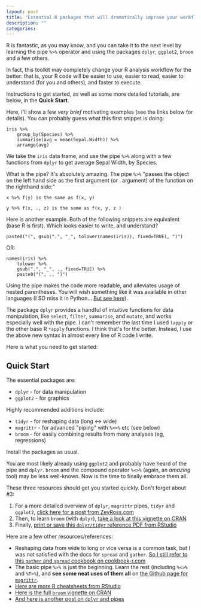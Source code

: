 ```yaml
---
layout: post
title: 'Essential R packages that will dramatically improve your workflow'
description: ""
categories: 
---
```


R is fantastic, as you may know, and you can take it to the next level by
learning the pipe `%>%` operator and using the packages `dplyr`, `ggplot2`,
`broom` and a few others.

In fact, this toolkit may completely change your R analysis workflow for the
better: that is, your R code will be easier to use, easier to read, easier to
understand (for you and others), and faster to execute.

Instructions to get started, as well as some more detailed tutorials, are
below, in the **Quick Start**.

Here, I'll show a few *very brief* motivating examples (see the links below for
details). You can probably guess what this first snippet is doing:

	iris %>%
        group_by(Species) %>%
        summarise(avg = mean(Sepal.Width)) %>%
        arrange(avg)

We take the `iris` data frame, and use the pipe `%>%` along with a few
functions from `dplyr` to get average Sepal Width, by Species.

What is the pipe? It's absolutely amazing. The pipe `%>%` "passes the object on
the left hand side as the first argument (or .  argument) of the function on
the righthand side:"

	x %>% f(y) is the same as f(x, y)

	y %>% f(x, ., z) is the same as f(x, y, z )

Here is another example. Both of the following snippets are equivalent (base R is first). Which
looks easier to write, and understand?

	paste0("(", gsub(".", "_", tolower(names(iris)), fixed=TRUE), ")")

OR:

	names(iris) %>%
		tolower %>%
		gsub(".", "_", ., fixed=TRUE) %>%
		paste0("(", ., ")")

Using the pipe makes the code more readable, and alleviates usage of nested
parentheses. You will wish something like it was available in other languages
(I SO miss it in Python... [But see here](https://github.com/dodger487/dplython)).

The package `dplyr` provides a handful of intuitive functions for data
manipulation, like `select`, `filter`, `summarise`, and `mutate`, and works
especially well with the pipe. I can't remember the last time I used `lapply`
or the other base R `*apply` functions. I think that's for the better. Instead,
I use the above new syntax in almost every line of R code I write.

Here is what you need to get started:

## Quick Start

The essential packages are:

* `dplyr` - for data manipulation
* `ggplot2` - for graphics

Highly recommended additions include:

* `tidyr` - for reshaping data (long <-> wide)
* `magrittr` - for advanced "piping" with `%<>%` etc (see below)
* `broom` - for easily combining results from many analyses (eg, regressions)

Install the packages as usual.

You are most likely already using `ggplot2` and probably have heard of the pipe
and `dplyr`. `broom` and the compound operator `%<>%` (again, an *amazing*
tool) may be less well-known.  Now is the time to finally embrace them all.

These three resources should get you started quickly. Don't forget about #3:

1. For a more detailed overview of `dplyr`, `magrittr` pipes, `tidyr` and
`ggplot2`, [click here for a post from ZevRoss.com](http://zevross.com/blog/2015/01/13/a-new-data-processing-workflow-for-r-dplyr-magrittr-tidyr-ggplot2/) 
2. Then, to learn `broom` (with `dplyr`),
[take a look at this vignette on CRAN](https://cran.r-project.org/web/packages/broom/vignettes/broom_and_dplyr.html)
3. Finally, [print or save this `dplyr/tidyr` reference PDF from RStudio](https://www.rstudio.com/wp-content/uploads/2015/02/data-wrangling-cheatsheet.pdf)


Here are a few other resources/references:

* Reshaping data from wide to long or vice versa is a common task, but I was
not satisfied with the docs for `spread` and
`gather`. [So I still refer to this `gather` and `spread` cookbook on cookbook-r.com](http://www.cookbook-r.com/Manipulating_data/Converting_data_between_wide_and_long_format/)
* The basic pipe `%>%` is just the beginning. Learn the rest (including `%<>%` and `%T>%`),
and **see some neat uses of them all** on [the Github page for `magrittr`](https://github.com/smbache/magrittr).
* [Here are more R cheatsheets from RStudio](https://www.rstudio.com/resources/cheatsheets/)
* [Here is the full `broom` vignette on CRAN](https://cran.r-project.org/web/packages/broom/vignettes/broom.html)
* [And here is another post on `dplyr` and pipes](http://seananderson.ca/2014/09/13/dplyr-intro.html)

